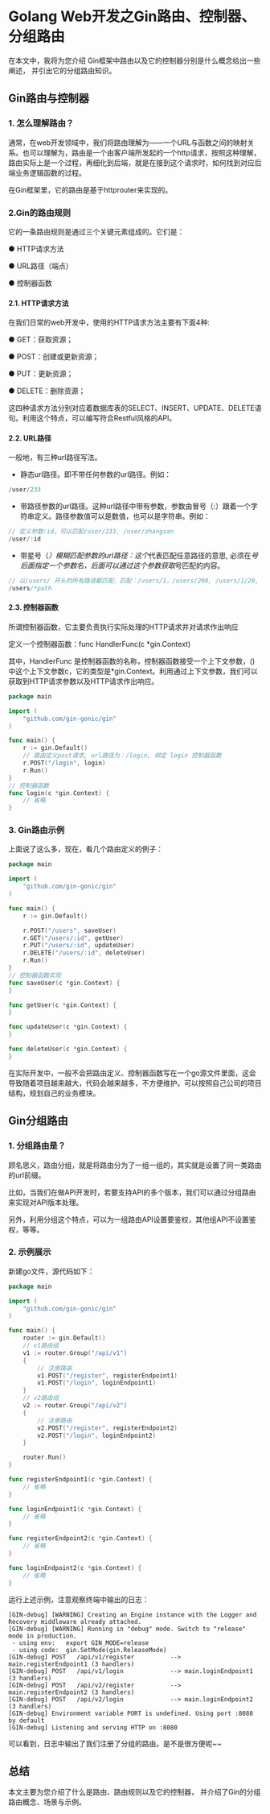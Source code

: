 # Golang Web开发之Gin路由、控制器、分组路由

在本文中，我将为您介绍 Gin框架中路由以及它的控制器分别是什么概念给出一些阐述， 并引出它的分组路由知识。

## Gin路由与控制器

### 1. 怎么理解路由？

通常，在web开发领域中，我们将路由理解为——一个URL与函数之间的映射关系。也可以理解为，路由是一个由客户端所发起的一个http请求，按照这种理解，路由实际上是一个过程，再细化到后端，就是在接到这个请求时，如何找到对应后端业务逻辑函数的过程。

在Gin框架里，它的路由是基于httprouter来实现的。

### 2.Gin的路由规则

它的一条路由规则是通过三个关键元素组成的。它们是：

● HTTP请求方法

● URL路径（端点）

● 控制器函数

#### 2.1. HTTP请求方法

在我们日常的web开发中，使用的HTTP请求方法主要有下面4种:

● GET：获取资源；

● POST：创建或更新资源；

● PUT：更新资源；

● DELETE：删除资源；

这四种请求方法分别对应着数据库表的SELECT、INSERT、UPDATE、DELETE语句。利用这个特点，可以编写符合Restful风格的API。

#### 2.2. URL路径

一般地，有三种url路径写法。

- 静态url路径。即不带任何参数的url路径。例如：

```go
/user/233
```

- 带路径参数的url路径。这种url路径中带有参数，参数由冒号（:）跟着一个字符串定义。路径参数值可以是数值，也可以是字符串。例如：

```go
// 定义参数:id，可以匹配/user/233, /user/zhangsan
/user/:id
```

- 带星号（*）模糊匹配参数的url路径：这个*代表匹配任意路径的意思, 必须在*号后面指定一个参数名，后面可以通过这个参数获取*号匹配的内容。

```go
// 以/users/ 开头的所有路径都匹配，匹配：/users/1，/users/200, /users/1/20, /users/1/1/
/users/*path
```

#### 2.3. 控制器函数

所谓控制器函数，它主要负责执行实际处理的HTTP请求并对请求作出响应

定义一个控制器函数：func HandlerFunc(c *gin.Context)

其中，HandlerFunc 是控制器函数的名称，控制器函数接受一个上下文参数，()中这个上下文参数c，它的类型是*gin.Context。利用通过上下文参数，我们可以获取到HTTP请求参数以及HTTP请求作出响应。

```go
package main

import (
    "github.com/gin-gonic/gin"
)

func main() {
    r := gin.Default()
    // 路由定义post请求, url路径为：/login, 绑定 login 控制器函数
    r.POST("/login", login)
    r.Run()
}
// 控制器函数
func login(c *gin.Context) {
    // 省略
}
```

### 3. Gin路由示例

上面说了这么多，现在，看几个路由定义的例子：

```go
package main

import (
    "github.com/gin-gonic/gin"
)

func main() {
    r := gin.Default()

    r.POST("/users", saveUser)
    r.GET("/users/:id", getUser)
    r.PUT("/users/:id", updateUser)
    r.DELETE("/users/:id", deleteUser)
    r.Run()
}
// 控制器函数实现
func saveUser(c *gin.Context) {
}

func getUser(c *gin.Context) {
}

func updateUser(c *gin.Context) {
}

func deleteUser(c *gin.Context) {
}
```

在实际开发中，一般不会把路由定义、控制器函数写在一个go源文件里面，这会导致随着项目越来越大，代码会越来越多，不方便维护。可以按照自己公司的项目结构，规划自己的业务模块。

## Gin分组路由

### 1. 分组路由是？

顾名思义，路由分组，就是将路由分为了一组一组的，其实就是设置了同一类路由的url前缀。

比如，当我们在做API开发时，若要支持API的多个版本，我们可以通过分组路由来实现对API版本处理。

另外，利用分组这个特点，可以为一组路由API设置要鉴权，其他组API不设置鉴权，等等。

### 2. 示例展示

新建go文件，源代码如下：

```go
package main

import (
    "github.com/gin-gonic/gin"
)

func main() {
    router := gin.Default()
    // v1路由组
    v1 := router.Group("/api/v1")
    {
        // 注册路由
        v1.POST("/register", registerEndpoint1)
        v1.POST("/login", loginEndpoint1)
    }
    // v2路由组
    v2 := router.Group("/api/v2")
    {
        // 注册路由
        v2.POST("/register", registerEndpoint2)
        v2.POST("/login", loginEndpoint2)
    }

    router.Run()
}

func registerEndpoint1(c *gin.Context) {
    // 省略
}

func loginEndpoint1(c *gin.Context) {
    // 省略
}

func registerEndpoint2(c *gin.Context) {
    // 省略
}

func loginEndpoint2(c *gin.Context) {
    // 省略
}
```

运行上述示例，注意观察终端中输出的日志：

```
[GIN-debug] [WARNING] Creating an Engine instance with the Logger and Recovery middleware already attached.
[GIN-debug] [WARNING] Running in "debug" mode. Switch to "release" mode in production.
 - using env:   export GIN_MODE=release
 - using code:  gin.SetMode(gin.ReleaseMode)
[GIN-debug] POST   /api/v1/register          --> main.registerEndpoint1 (3 handlers)
[GIN-debug] POST   /api/v1/login             --> main.loginEndpoint1 (3 handlers)
[GIN-debug] POST   /api/v2/register          --> main.registerEndpoint2 (3 handlers)
[GIN-debug] POST   /api/v2/login             --> main.loginEndpoint2 (3 handlers)
[GIN-debug] Environment variable PORT is undefined. Using port :8080 by default
[GIN-debug] Listening and serving HTTP on :8080
```

可以看到，日志中输出了我们注册了分组的路由。是不是很方便呢~~

## 总结

本文主要为您介绍了什么是路由、路由规则以及它的控制器， 并介绍了Gin的分组路由概念、场景与示例。